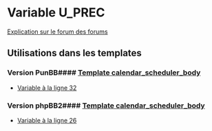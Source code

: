 # Variable U_PREC
[Explication sur le forum des forums](http://forum.forumactif.com/t294113-listing-des-variables#U_PREC)
## Utilisations dans les templates
### Version PunBB#### [Template calendar_scheduler_body](punbb/calendar_scheduler_body.md)
* [Variable à la ligne 32](../punbb/calendar_scheduler_body.tpl#L32)
### Version phpBB2#### [Template calendar_scheduler_body](subsilver/calendar_scheduler_body.md)
* [Variable à la ligne 26](../subsilver/calendar_scheduler_body.tpl#L26)